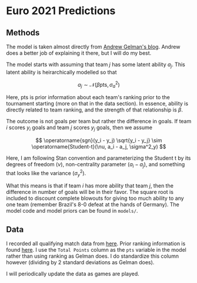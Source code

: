 # Euro 2021 Predictions

## Methods

The model is taken almost directly from [Andrew Gelman's blog](https://statmodeling.stat.columbia.edu/2014/07/13/stan-analyzes-world-cup-data/).  Andrew does a better job of explaining it there, but I will do my best.

The model starts with assuming that team $j$ has some latent ability $a_j$.  This latent ability is heirarchically modelled so that

$$ a_j \sim \mathcal{N}(\beta \mbox{pts}, \sigma^2_a) $$

Here, $\mbox{pts}$ is   prior information about each team's ranking prior to the tournament starting (more on that in the data section). In essence, ability is directly related to team ranking, and the strength of that relationship is $\beta$.

The outcome is not goals per team but rather the difference in goals.  If team $i$ scores $y_i$ goals and team $j$ scores $y_j$ goals, then we assume

$$ \operatorname{sgn}(y_i - y_j) \sqrt{y_i - y_j} \sim \operatorname{Student-t}(\nu, a_i - a_j, \sigma^2_y)  $$

Here, I am following Stan convention and parameterizing the Student t by its degrees of freedom ($\nu$), non-centrality parameter ($a_i - a_j$), and something that looks like the variance ($\sigma^2_y$).

What this means is that if team $i$ has more ability that team $j$, then the difference in number of goals will be in their favor.  The square root is included to discount complete blowouts for giving too much ability to any one team (remember Brazil's 8-0 defeat at the hands of Germany).  The model code and model priors can be found in `models/`.

## Data

I recorded all qualifying match data from [here](https://www.uefa.com/uefaeuro-2020/).  Prior ranking information is found [here](https://www.fifa.com/fifa-world-ranking/ranking-table/men/#UEFA).  I use the `Total Points` column as the `pts` variable in the model rather than using ranking as Gelman does.  I do standardize this column however (dividing by 2 standard deviations as Gelman does).

I will periodically update the data as games are played.